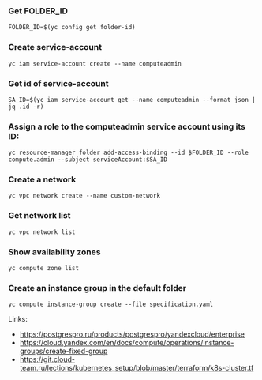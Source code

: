 ### Get FOLDER_ID
```
FOLDER_ID=$(yc config get folder-id)
```

### Create service-account
```
yc iam service-account create --name computeadmin
```

### Get id of service-account
```
SA_ID=$(yc iam service-account get --name computeadmin --format json | jq .id -r)
```

### Assign a role to the computeadmin service account using its ID:
```
yc resource-manager folder add-access-binding --id $FOLDER_ID --role compute.admin --subject serviceAccount:$SA_ID
```

### Create a network
```
yc vpc network create --name custom-network
```

### Get network list
```
yc vpc network list
```

### Show availability zones
```
yc compute zone list
```

### Create an instance group in the default folder
```
yc compute instance-group create --file specification.yaml
```

Links:
 - https://postgrespro.ru/products/postgrespro/yandexcloud/enterprise
 - https://cloud.yandex.com/en/docs/compute/operations/instance-groups/create-fixed-group
 - https://git.cloud-team.ru/lections/kubernetes_setup/blob/master/terraform/k8s-cluster.tf
 
